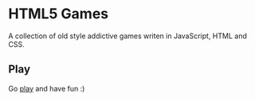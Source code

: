 # HTML5 Games

A collection of old style addictive games writen in JavaScript, HTML and CSS.


## Play

Go [play]([http://tommalbran.github.io/games/](https://14codes.github.io/games/#bounce)https://14codes.github.io/games/#bounce) and have fun :)
